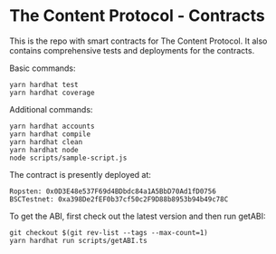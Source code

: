 # The Content Protocol - Contracts

This is the repo with smart contracts for The Content Protocol. It also contains comprehensive tests and deployments for the contracts.

Basic commands:

```shell
yarn hardhat test
yarn hardhat coverage

```

Additional commands:

```shell
yarn hardhat accounts
yarn hardhat compile
yarn hardhat clean
yarn hardhat node
node scripts/sample-script.js
```

The contract is presently deployed at:

```
Ropsten: 0x0D3E48e537F69d4BDbdc84a1A5BbD70Ad1fD0756
BSCTestnet: 0xa398De2fEF0b37cf50c2F9D88b8953b94b49c78C
```

To get the ABI, first check out the latest version and then run getABI: 

```shell
git checkout $(git rev-list --tags --max-count=1)
yarn hardhat run scripts/getABI.ts
```